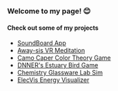 ### Welcome to my page! 😊 

#### Check out some of my projects
- [SoundBoard App](https://github.com/trevorvandevelde/Soundboard)
- [Away-sis VR Meditation](https://github.com/Cchololens/Meditation-App)
- [Camo Caper Color Theory Game](https://github.com/UD-CISC374/educational-game-project-team-15-zihan-wu-matt-miller)
- [DNNER's Estuary Bird Game](https://github.com/cisc275/project-assignment-11-16) 
- [Chemistry Glassware Lab Sim](https://github.com/annapoliswu/chemSims)
- [ElecVis Energy Visualizer](https://github.com/Sensify-Lab/Electric-Vis)

<!--
**annapoliswu/annapoliswu** is a ✨ _special_ ✨ repository because its `README.md` (this file) appears on your GitHub profile.

Here are some ideas to get you started:
- 🔭 I’m currently working on ...
- 🌱 I’m currently learning ...
- 👯 I’m looking to collaborate on ...
- 🤔 I’m looking for help with ...
- 💬 Ask me about ...
- 📫 How to reach me: ...
- 😄 Pronouns: ...
- ⚡ Fun fact: ...
-->

